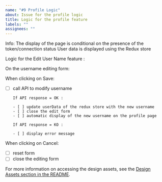 ```yaml
---
name: "#9 Profile Logic"
about: Issue for the profile logic
title: Logic for the profile feature
labels: ""
assignees: ""
---
```


Info:
The display of the page is conditional on the presence of the token/connection status
User data is displayed using the Redux store

Logic for the Edit User Name feature :

On the username editing form:

When clicking on Save:

- [ ] call API to modify username

      If API response = OK :

      - [ ] update userData of the redux store with the new username
      - [ ] close the edit form
      - [ ] automatic display of the new username on the profile page

      If API response = KO :

      - [ ] display error message

When clicking on Cancel:

- [ ] reset form
- [ ] close the editing form

For more information on accessing the design assets, see the [Design Assets section in the README](https://github.com/OpenClassrooms-Student-Center/ArgentBank-website#design-assets).
